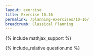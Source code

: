 ```yaml
---
layout: exercise
title: Exercise 10.16
permalink: /planning-exercises/10-16/
breadcrumb: Classical Planning
---
```


{% include mathjax_support %}

<div><i class="arrow-up loader" data-chapter="planning-exercises" data-exercise="ex_16" data-rating="0"></i></div>
{% include_relative question.md %}
